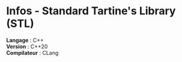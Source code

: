 # Infos - Standard Tartine's Library (STL)

__Langage__ : C++\
__Version__ : C++20\
__Compilateur__ : CLang
